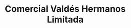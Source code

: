 ---
title: "Comercial Valdés Hermanos Limitada"
url: /san-fernando/comercial-valdes-hermanos-limitada/
shop: material de oficina
---